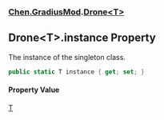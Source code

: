 
### [Chen.GradiusMod](./Chen-GradiusMod 'Chen.GradiusMod').[Drone&lt;T&gt;](./Chen-GradiusMod-Drone-T- 'Chen.GradiusMod.Drone&lt;T&gt;')

## Drone&lt;T&gt;.instance Property
The instance of the singleton class.  
```csharp
public static T instance { get; set; }
```

#### Property Value
[T](./Chen-GradiusMod-Drone-T-#Chen-GradiusMod-Drone-T--T 'Chen.GradiusMod.Drone&lt;T&gt;.T')  
